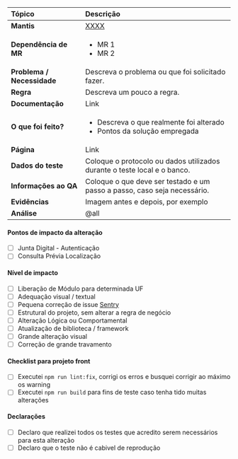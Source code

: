 | **Tópico**                 | **Descrição**                                                                               |
| :------------------------- | :------------------------------------------------------------------------------------------ |
| **Mantis**                 | [XXXX](http://mantis.voxtecnologia.com.br/view.php?id=XXXX)                                 |
| **Dependência de MR**      | <ul><li>MR 1</li><li>MR 2</li></ul>                                                         |
| **Problema / Necessidade** | Descreva o problema ou que foi solicitado fazer.                                            |
| **Regra**                  | Descreva um pouco a regra.                                                                  |
| **Documentação**           | Link                                                                                        |
| **O que foi feito?**       | <ul><li>Descreva o que realmente foi alterado</li><li>Pontos da solução empregada</li></ul> |
| **Página**                 | Link                                                                                        |
| **Dados do teste**         | Coloque o protocolo ou dados utilizados durante o teste local e o banco.                    |
| **Informações ao QA**      | Coloque o que deve ser testado e um passo a passo, caso seja necessário.                    |
| **Evidências**             | Imagem antes e depois, por exemplo                                                          |
| **Análise**                | @all                                                                                        |

#### Pontos de impacto da alteração

-   [ ] Junta Digital - Autenticação
-   [ ] Consulta Prévia Localização

#### Nível de impacto

-   [ ] Liberação de Módulo para determinada UF
-   [ ] Adequação visual / textual
-   [ ] Pequena correção de issue
        [Sentry](https://gitlab.voxtecnologia.com.br/vox/front-end/docs-dev/blob/master/imersao/sentry-angular.md#sentry-angular)
-   [ ] Estrutural do projeto, sem alterar a regra de negócio
-   [ ] Alteração Lógica ou Comportamental
-   [ ] Atualização de biblioteca / framework
-   [ ] Grande alteração visual
-   [ ] Correção de grande travamento

#### Checklist para projeto front

-   [ ] Executei `npm run lint:fix`, corrigi os erros e busquei corrigir ao máximo os warning
-   [ ] Executei `npm run build` para fins de teste caso tenha tido muitas alterações

#### Declarações

-   [ ] Declaro que realizei todos os testes que acredito serem necessários para esta alteração
-   [ ] Declaro que o teste não é cabivel de reprodução

